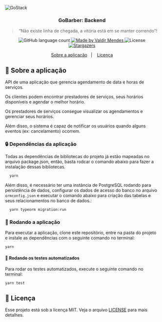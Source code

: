 <img alt="GoStack" src="https://storage.googleapis.com/golden-wind/bootcamp-gostack/header-desafios.png" />

<h3 align="center">
  GoBarber: Backend
</h3>

<blockquote align="center">“Não existe linha de chegada, a vitória está em se manter correndo”!</blockquote>

<p align="center">
  <img alt="GitHub language count" src="https://img.shields.io/github/languages/count/valdirmendesdev/gobarber-backend?color=%2304D361">

  <a href="https://valdirmendes.dev">
    <img alt="Made by Valdir Mendes" src="https://img.shields.io/badge/made%20by-Valdir%20Mendes-%2304D361">
  </a>

  <img alt="License" src="https://img.shields.io/badge/license-MIT-%2304D361">

  <a href="https://github.com/valdirmendesdev/gobarber-backend/stargazers">
    <img alt="Stargazers" src="https://img.shields.io/github/stars/valdirmendesdev/gobarber-backend?style=social">
  </a>
</p>

<p align="center">
  <a href="#rocket-sobre-a-aplicacao">Sobre a aplicação</a>&nbsp;&nbsp;&nbsp;|&nbsp;&nbsp;&nbsp;
  <a href="#memo-licença">Licença</a>
</p>

## :rocket: Sobre a aplicação

API de uma aplicação que gerencia agendamento de data e horas de serviços.

Os clientes podem encontrar prestadores de serviços, seus horários disponíveis e agendar o melhor horário.

Os prestadores de serviços consegue visualizar os agendamentos e gerenciar seus horários.

Além disso, o sistema é capaz de notificar os usuários quando alguns eventos (ex: cancelamento) ocorrem.


### :lock: Dependências da aplicação

Todas as dependências de bibliotecas do projeto já estão mapeadas no arquivo package.json, então, basta rodcar o comando abaixo para fazer a instalação dessas bibliotecas.

```bash
  yarn
```

Além disso, é necessário ter uma instância de PostgreSQL rodando para persistência de dados, configurar os dados de acesso do banco no arquivo `ormconfig.json` e executar o comando abaixo para criação das tabelas e seus relacionamentos no banco de dados.:

```bash
  yarn typeorm migration:run
```

<!-- ### Funcionalidades da aplicação

Segue lista de funcionalidades implementadas nessa aplicação.

- **`Listar os produtos`**: Na página inicial exibe uma listagem de produtos em forma de uma tabela. Cada item exibe `titulo`, `imagem` e `preço` de um produto.

- **`Adicionar itens ao carrinho`**: É possível clicar no ícone `+` para adicionar um produto ou adicionar mais uma unidade daquele produto ao carrinho.

- **`Exibir itens do carrinho`**: Na página do carrinho é exibido todos os itens do carrinho, junto com a quantidade, valor único, valor subtotal dos itens e total de todos os items.

- **`Aumentar quantidade de itens do carrinho`**: Na página do carinho é possível que o usuário aumente a quantidade de itens do mesmo produto.

- **`Diminuir quantidade de um item do carrinho`**: Na página do carinho é que o usuário decremente a quantidade de itens do mesmo produto.

- **`Exibir valor total dos itens no carrinho`**: Tanto na página inicial quanto na página do carrinho é exibido o valor total de todos os itens que estão no seu carrinho. Na página inicial, ao clicar no ícone do carinho, o usuário será direcionado para a página do carrinho. -->

### :running: Rodando a aplicação

Para executar a aplicação, clone este repositório, entre na pasta do projeto e instale as dependências com o seguinte comando no terminal:

```bash
yarn
```

#### :running: Rodando os testes automatizados

Para rodar os testes automatizados, execute o seguinte comando no terminal:

```bash
yarn test
```

## :memo: Licença

Esse projeto está sob a licença MIT. Veja o arquivo [LICENSE](LICENSE) para mais detalhes.
